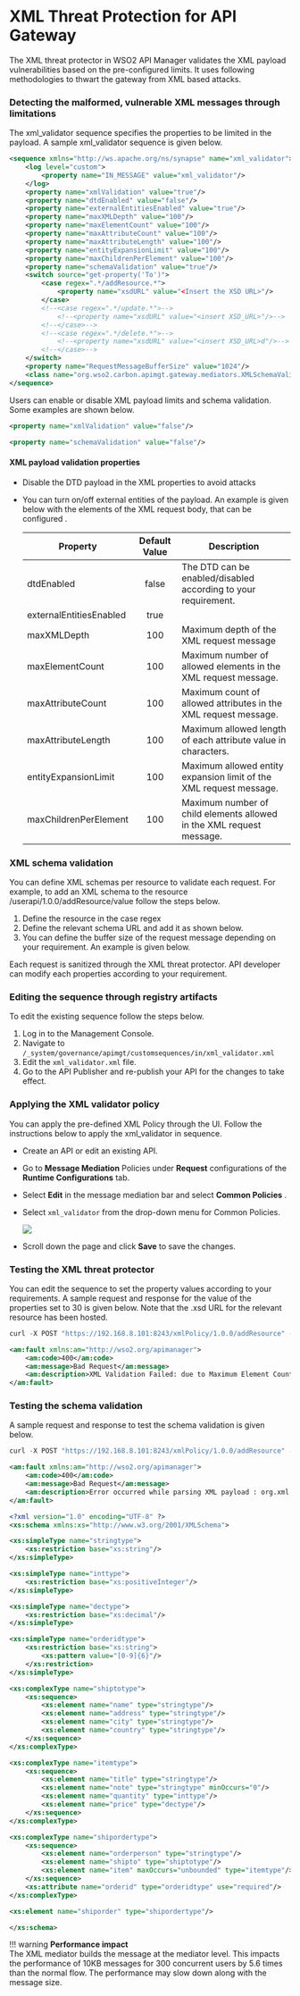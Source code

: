 # XML Threat Protection for API Gateway

The XML threat protector in WSO2 API Manager validates the XML payload vulnerabilities based on the pre-configured 
limits. It uses following methodologies to thwart the gateway from XML based attacks.

### Detecting the malformed, vulnerable XML messages through limitations

The xml\_validator sequence specifies the properties to be limited in the payload. A sample xml\_validator sequence 
is given below.

``` xml
<sequence xmlns="http://ws.apache.org/ns/synapse" name="xml_validator">
    <log level="custom">
        <property name="IN_MESSAGE" value="xml_validator"/>
    </log>
    <property name="xmlValidation" value="true"/>
    <property name="dtdEnabled" value="false"/>
    <property name="externalEntitiesEnabled" value="true"/>
    <property name="maxXMLDepth" value="100"/>
    <property name="maxElementCount" value="100"/>
    <property name="maxAttributeCount" value="100"/>
    <property name="maxAttributeLength" value="100"/>
    <property name="entityExpansionLimit" value="100"/>
    <property name="maxChildrenPerElement" value="100"/>
    <property name="schemaValidation" value="true"/>
    <switch source="get-property('To')">
        <case regex=".*/addResource.*">
            <property name="xsdURL" value="<Insert the XSD URL>"/>
        </case>
        <!--<case regex=".*/update.*">-->
            <!--<property name="xsdURL" value="<insert XSD_URL>"/>-->
        <!--</case>-->
        <!--<case regex=".*/delete.*">-->
            <!--<property name="xsdURL" value="<insert XSD_URL>d"/>-->
        <!--</case>-->
    </switch>
    <property name="RequestMessageBufferSize" value="1024"/>
    <class name="org.wso2.carbon.apimgt.gateway.mediators.XMLSchemaValidator"/>
</sequence>
```

Users can enable or disable XML payload limits and schema validation. Some examples are shown below.

``` xml tab="Disabling the XML payload validation"
<property name="xmlValidation" value="false"/>
```

``` xml tab="Disabling the XML schema validation"
<property name="schemaValidation" value="false"/>
```

#### XML payload validation properties

-   Disable the DTD payload in the XML properties to avoid attacks

-   You can turn on/off external entities of the payload. An example is given below with the elements of the XML 
request body, that can be configured .
    
    |Property                   |Default Value| Description                                                           |
    |---------------------------|:-----------:|-----------------------------------------------------------------------|   
    | dtdEnabled                | false       |The DTD can be enabled/disabled according to your requirement.         |
    | externalEntitiesEnabled   | true        |                                                                       |
    | maxXMLDepth               | 100         |Maximum depth of the XML request message                               |
    | maxElementCount           | 100         |Maximum number of allowed elements in the XML request message.         |
    | maxAttributeCount         | 100         |Maximum count of allowed attributes in the XML request message.        |
    | maxAttributeLength        | 100         |Maximum allowed length of each attribute value in characters.          |
    | entityExpansionLimit      | 100         |Maximum allowed entity expansion limit of the XML request message.     |
    | maxChildrenPerElement     | 100         |Maximum number of child elements allowed in the XML request message.   |

### XML schema validation

You can define XML schemas per resource to validate each request. For example, to add an XML schema to the resource 
/userapi/1.0.0/addResource/value follow the steps below.

1.  Define the resource in the case regex
2.  Define the relevant schema URL and add it as shown below.
3.  You can define the buffer size of the request message depending on your requirement. An example is given below.

Each request is sanitized through the XML threat protector. API developer can modify each properties according to 
your requirement.

### Editing the sequence through registry artifacts

To edit the existing sequence follow the steps below.

1.  Log in to the Management Console.
2.  Navigate to `/_system/governance/apimgt/customsequences/in/xml_validator.xml`
3.  Edit the `xml_validator.xml` file.
4.  Go to the API Publisher and re-publish your API for the changes to take effect.

### Applying the XML validator policy

You can apply the pre-defined XML Policy through the UI. Follow the instructions below to apply the xml\_validator 
in sequence.

-   Create an API or edit an existing API.

-   Go to **Message Mediation** Policies under **Request** configurations of the **Runtime Configurations** tab.

-   Select **Edit** in the message mediation bar and select **Common Policies** .

-   Select `xml_validator` from the drop-down menu for Common Policies.

    ![](../../../assets/img/learn/mediation-xml-validator.png)
    
-   Scroll down the page and click **Save** to save the changes.

### Testing the XML threat protector

You can edit the sequence to set the property values according to your requirements. A sample request and response 
for the value of the properties set to 30 is given below. Note that the .xsd URL for the relevant resource has been 
hosted.

``` java tab="Request"
curl -X POST "https://192.168.8.101:8243/xmlPolicy/1.0.0/addResource" -H "accept: application/json" -H "Content-Type: application/xml" -H "Authorization: Bearer 2901c002-f626-372c-9be3-fc54b2c8d65f" -d "<?xml version=\"1.0\"?><inline_model> <Name>string</Name> <Age>string</Age> <Address>string</Address> <phone>string</phone> <home>string</home> <path>string</path> <class>string</class> <team>string</team> <location>string</location> <brand>string</brand> <summary>string</summary> <data>string</data> <Name>string</Name> <Age>string</Age> <Address>string</Address> <phone>string</phone> <home>string</home> <path>string</path> <class>string</class> <team>string</team> <location>string</location> <brand>string</brand> <summary>string</summary> <data>string</data> <Name>string</Name> <Age>string</Age> <Address>string</Address> <phone>string</phone> <home>string</home> <path>string</path> <class>string</class> <team>string</team> <location>string</location> <brand>string</brand> <summary>string</summary> <data>string</data> <Name>string</Name> <Age>string</Age> <Address>string</Address> <phone>string</phone> <home>string</home> <path>string</path> <class>string</class> <team>string</team> <location>string</location> <brand>string</brand> <summary>string</summary> <data>string</data></inline_model>"
```

``` xml tab="Response"
<am:fault xmlns:am="http://wso2.org/apimanager">
    <am:code>400</am:code>
    <am:message>Bad Request</am:message>
    <am:description>XML Validation Failed: due to Maximum Element Count limit (30) Exceeded</am:description>
</am:fault>
```

### Testing the schema validation

A sample request and response to test the schema validation is given below.

``` java tab="Request"
curl -X POST "https://192.168.8.101:8243/xmlPolicy/1.0.0/addResource" -H "accept: application/json" -H "Content-Type: application/xml" -H "Authorization: Bearer 2901c002-f626-372c-9be3-fc54b2c8d65f" -d "<?xml version=\"1.0\"?><inline_model> <location>string</location> <brand>string</brand> <summary>string</summary> <data>string</data> <Name>string</Name> <Age>string</Age> <Address>string</Address> <phone>string</phone> <home>string</home> <path>string</path> <class>string</class> <team>string</team> <location>string</location> <brand>string</brand> <summary>string</summary> <data>string</data> <Name>string</Name> <Age>string</Age> <Address>string</Address> <phone>string</phone> <home>string</home> <path>string</path> <class>string</class> <team>string</team> <location>string</location> <brand>string</brand> <summary>string</summary> <data>string</data></inline_model>"
```

``` xml tab="Response"
<am:fault xmlns:am="http://wso2.org/apimanager">
    <am:code>400</am:code>
    <am:message>Bad Request</am:message>
    <am:description>Error occurred while parsing XML payload : org.xml.sax.SAXParseException: cvc-elt.1: Cannot find the declaration of element 'inline_model'.</am:description>
</am:fault>
```

``` xml tab=".xsd URL"
<?xml version="1.0" encoding="UTF-8" ?>
<xs:schema xmlns:xs="http://www.w3.org/2001/XMLSchema">

<xs:simpleType name="stringtype">
    <xs:restriction base="xs:string"/>
</xs:simpleType>

<xs:simpleType name="inttype">
    <xs:restriction base="xs:positiveInteger"/>
</xs:simpleType>

<xs:simpleType name="dectype">
    <xs:restriction base="xs:decimal"/>
</xs:simpleType>

<xs:simpleType name="orderidtype">
    <xs:restriction base="xs:string">
        <xs:pattern value="[0-9]{6}"/>
    </xs:restriction>
</xs:simpleType>

<xs:complexType name="shiptotype">
    <xs:sequence>
        <xs:element name="name" type="stringtype"/>
        <xs:element name="address" type="stringtype"/>
        <xs:element name="city" type="stringtype"/>
        <xs:element name="country" type="stringtype"/>
    </xs:sequence>
</xs:complexType>

<xs:complexType name="itemtype">
    <xs:sequence>
        <xs:element name="title" type="stringtype"/>
        <xs:element name="note" type="stringtype" minOccurs="0"/>
        <xs:element name="quantity" type="inttype"/>
        <xs:element name="price" type="dectype"/>
    </xs:sequence>
</xs:complexType>

<xs:complexType name="shipordertype">
    <xs:sequence>
        <xs:element name="orderperson" type="stringtype"/>
        <xs:element name="shipto" type="shiptotype"/>
        <xs:element name="item" maxOccurs="unbounded" type="itemtype"/>
    </xs:sequence>
    <xs:attribute name="orderid" type="orderidtype" use="required"/>
</xs:complexType>

<xs:element name="shiporder" type="shipordertype"/>

</xs:schema>
```

!!! warning
    **Performance impact**  
    The XML mediator builds the message at the mediator level. This impacts the performance of 10KB messages for 
    300 concurrent users by 5.6 times than the normal flow. The performance may slow down along with the message size.


